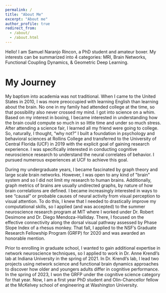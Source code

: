 ```yaml
---
permalink: /
title: "About Me"
excerpt: "About me"
author_profile: true
redirect_from: 
  - /about/
  - /about.html
---
```


Hello! I am Samuel Naranjo Rincon, a PhD student and amateur boxer. My interests can be summarized into 4 categories: MRI, Brain Networks, Functional Coupling Dynamics, & Geometric Deep Learning.

My Journey
=====
My baptism into academia was not traditional. When I came to the United States in 2010, I was more preoccupied with learning English than learning about the brain. No one in my family had attended college at the time, so that possibility also never crossed my mind. I got into science on a whim. Based on my interest in boxing, I became interested in understanding how the brain could compute so much in so little time and under so much stress. After attending a science fair, I learned all my friend were going to college. So, naturally, I thought, “why not?” I built a foundation in psychology and behavioral sciences at Rollins College and transferred to the University of Central Florida (UCF) in 2019 with the explicit goal of gaining research experience. I was specifically interested in conducting cognitive neuroscience research to understand the neural correlates of behavior. I pursued numerous experiences at UCF to achieve this goal.

During my undergraduate years, I became fascinated by graph theory and large scale brain networks. However, I was open to any kind of "brain" system and so I did not limit my research to human brains. Additionally, graph metrics of brains are usually undirected graphs, by nature of how brain correlations are defined. I became increasingly interested in ways to see “causal” or probable causes of neural activity from visual perception to visual attention. To do this, I knew that I needed to drastically improve my computational skills, so I applied (and was accepted) to the summer neuroscience research program at MIT where I worked under Dr. Robert Desimone and Dr. Diego Mendoza-Halliday. There, I focused on the effective connectivity along the dorsal visual pathway assessed by Phase Slope Index of a rhesus monkey. That fall, I applied to the NSF’s Graduate Research Fellowship Program (GRFP) for 2020 and was awarded an honorable mention.

Prior to enrolling in graduate school, I wanted to gain additional expertise in network neuroscience techniques, so I applied to work in Dr. Anne Krendl’s lab at Indiana University in the spring of 2021. In Dr. Krendl’s lab, I lead two projects using network science and functional brain dynamics approaches to discover how older and youngers adults differ in cognitive performance. In the spring of 2023, I won the GRFP under the cognitive science category for that year. Now, I am a first year PhD student and Olin-Chancellor fellow at the McKelvey school of engineering at Washington University.